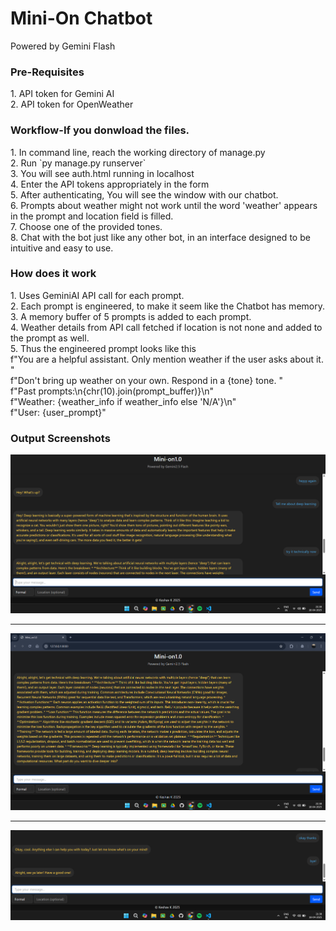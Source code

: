 <h1>Mini-On Chatbot</h1>
<p>Powered by Gemini Flash</p>
<h3>Pre-Requisites</h3>  
1.  API token for Gemini AI<br>
2.  API token for OpenWeather<br>
<h3>Workflow-If you donwload the files.</h3>
1.  In command line, reach the working directory of manage.py<br>
2.  Run `py manage.py runserver`<br>
3.  You will see auth.html running in localhost<br>
4.  Enter the API tokens appropriately in the form<br>
5.  After authenticating, You will see the window with our chatbot.<br>
6.  Prompts about weather might not work until the word 'weather' appears in the prompt and location field is filled.<br>
7.  Choose one of the provided tones.<br>
8.  Chat with the bot just like any other bot, in an interface designed to be intuitive and easy to use.<br>
<h3>How does it work</h3>
1.  Uses GeminiAI API call for each prompt.<br>
2.  Each prompt is engineered, to make it seem like the Chatbot has memory.<br>
3.  A memory buffer of 5 prompts is added to each prompt.<br>
4.  Weather details from API call fetched if location is not none and added to the prompt as well.<br>
5.  Thus the engineered prompt looks like this <br>
    f"You are a helpful assistant. Only mention weather if the user asks about it. "<br>
    f"Don't bring up weather on your own. Respond in a {tone} tone. "<br>
    f"Past prompts:\n{chr(10).join(prompt_buffer)}\n"<br>
    f"Weather: {weather_info if weather_info else 'N/A'}\n"<br>
    f"User: {user_prompt}"<br>
<h3>Output Screenshots</h3>
<img src='https://github.com/KKeshav1101/Minion-Chatbot/blob/main/Screenshot%202025-04-18%20213830.png'>
<hr>
<img src='https://github.com/KKeshav1101/Minion-Chatbot/blob/main/Screenshot%202025-04-18%20213847.png'>
<hr>
<img src='https://github.com/KKeshav1101/Minion-Chatbot/blob/main/Screenshot%202025-04-18%20213853.png'>
